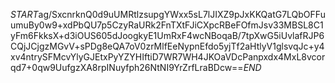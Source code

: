 $START$ag/SxcnrknQ0d9uUMRtlzsupgYWxx5sL7lJIXZ9pJxKKQatG7LQbOFFuumuBy0w9+xdPbQU7p5CzyRaURk2FnTXtFJiCXpcRBeFOfmJsv33MBSL8C1yFm6FkksX+d3iOUS605dJoogkyE1UmRxF4wcNBoqaB/7tpXwG5iUvlafRJP6CQjJCjgzMGvV+sPDg8eQA7oV0zrMlfEeNypnEfdo5yjTf2aHtlyV1glsvqJc+y4xv4ntrySFMcvYlyGJEtxPyYZYHIftiD7WR7WH4JKOaVDcPanpxdx4MxL8vcorqd7+0qw9UufgzXA8rpINuyfph26NtNI9YrZrfLraBDcw==$END$